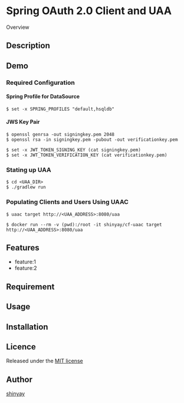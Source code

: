 # Spring OAuth 2.0 Client and UAA

Overview

## Description

## Demo
### Required Configuration
#### Spring Profile for DataSource
```
$ set -x SPRING_PROFILES "default,hsqldb"
```

#### JWS Key Pair
```
$ openssl genrsa -out signingkey.pem 2048
$ openssl rsa -in signingkey.pem -pubout -out verificationkey.pem

$ set -x JWT_TOKEN_SIGNING_KEY (cat signingkey.pem)
$ set -x JWT_TOKEN_VERIFICATION_KEY (cat verificationkey.pem)
```

### Stating up UAA
```
$ cd <UAA_DIR>
$ ./gradlew run
```

### Populating Clients and Users Using UAAC
```
$ uaac target http://<UAA_ADDRESS>:8080/uaa
```

```
$ docker run --rm -v (pwd):/root -it shinyay/cf-uaac target http://<UAA_ADDRESS>:8080/uaa
```

## Features

- feature:1
- feature:2

## Requirement

## Usage

## Installation

## Licence

Released under the [MIT license](https://gist.githubusercontent.com/shinyay/56e54ee4c0e22db8211e05e70a63247e/raw/34c6fdd50d54aa8e23560c296424aeb61599aa71/LICENSE)

## Author

[shinyay](https://github.com/shinyay)
